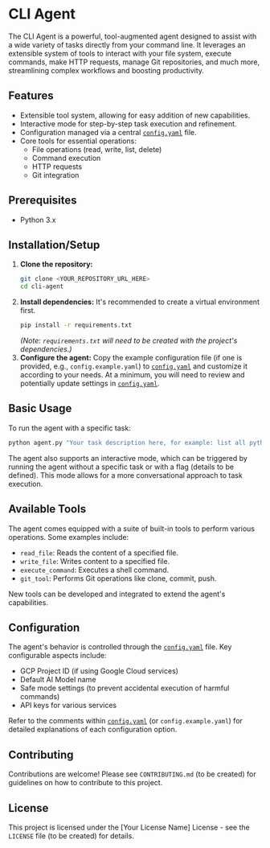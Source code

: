 # CLI Agent

The CLI Agent is a powerful, tool-augmented agent designed to assist with a wide variety of tasks directly from your command line. It leverages an extensible system of tools to interact with your file system, execute commands, make HTTP requests, manage Git repositories, and much more, streamlining complex workflows and boosting productivity.

## Features

*   Extensible tool system, allowing for easy addition of new capabilities.
*   Interactive mode for step-by-step task execution and refinement.
*   Configuration managed via a central [`config.yaml`](config.yaml:1) file.
*   Core tools for essential operations:
    *   File operations (read, write, list, delete)
    *   Command execution
    *   HTTP requests
    *   Git integration

## Prerequisites

*   Python 3.x

## Installation/Setup

1.  **Clone the repository:**
    ```bash
    git clone <YOUR_REPOSITORY_URL_HERE>
    cd cli-agent
    ```
2.  **Install dependencies:**
    It's recommended to create a virtual environment first.
    ```bash
    pip install -r requirements.txt 
    ```
    *(Note: `requirements.txt` will need to be created with the project's dependencies.)*
3.  **Configure the agent:**
    Copy the example configuration file (if one is provided, e.g., `config.example.yaml`) to [`config.yaml`](config.yaml:1) and customize it according to your needs. At a minimum, you will need to review and potentially update settings in [`config.yaml`](config.yaml:1).

## Basic Usage

To run the agent with a specific task:

```bash
python agent.py "Your task description here, for example: list all python files in the current directory"
```

The agent also supports an interactive mode, which can be triggered by running the agent without a specific task or with a flag (details to be defined). This mode allows for a more conversational approach to task execution.

## Available Tools

The agent comes equipped with a suite of built-in tools to perform various operations. Some examples include:

*   `read_file`: Reads the content of a specified file.
*   `write_file`: Writes content to a specified file.
*   `execute_command`: Executes a shell command.
*   `git_tool`: Performs Git operations like clone, commit, push.

New tools can be developed and integrated to extend the agent's capabilities.

## Configuration

The agent's behavior is controlled through the [`config.yaml`](config.yaml:1) file. Key configurable aspects include:

*   GCP Project ID (if using Google Cloud services)
*   Default AI Model name
*   Safe mode settings (to prevent accidental execution of harmful commands)
*   API keys for various services

Refer to the comments within [`config.yaml`](config.yaml:1) (or `config.example.yaml`) for detailed explanations of each configuration option.

## Contributing

Contributions are welcome! Please see `CONTRIBUTING.md` (to be created) for guidelines on how to contribute to this project.

## License

This project is licensed under the [Your License Name] License - see the `LICENSE` file (to be created) for details.